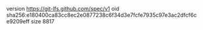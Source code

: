 version https://git-lfs.github.com/spec/v1
oid sha256:e180400ca83cc8ec2e0877238c6f34d3e7fcfe7935c97e3ac2dfcf6ce9209eff
size 8817
